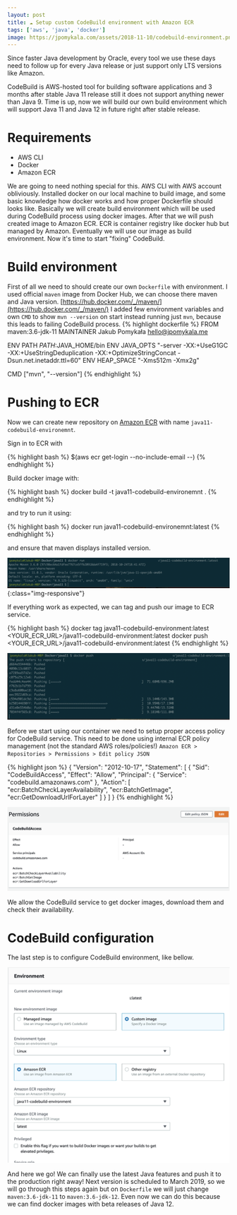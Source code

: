 ```yaml
---
layout: post
title: ☁️ Setup custom CodeBuild environment with Amazon ECR
tags: ['aws', 'java', 'docker']
image: https://jpomykala.com/assets/2018-11-10/codebuild-environment.png
---
```


Since faster Java development by Oracle, every tool we use these days 
need to follow up for every Java release or just support only LTS versions like Amazon.

CodeBuild is AWS-hosted tool for building software applications and 3 months after stable 
Java 11 release still it does not support anything newer than Java 9. Time is up, now we will build 
our own build environment which will support Java 11 and Java 12 in future right after stable release.

# Requirements

- AWS CLI
- Docker
- Amazon ECR

We are going to need nothing special for this. AWS CLI with AWS account obliviously. Installed docker on 
our local machine to build image, and some basic knowledge how docker works and how proper Dockerfile should looks like.
Basically we will create build environment which will be used during CodeBuild process using docker images.
After that we will push created image to Amazon ECR. ECR is container registry like docker hub but managed by Amazon.
Eventually we will use our image as build environment. 
Now it's time to start "fixing" CodeBuild.


# Build environment

First of all we need to should create our own `Dockerfile` with environment. 
I used official `maven` image from Docker Hub, we can choose there maven and Java version.
[https://hub.docker.com/_/maven/](https://hub.docker.com/_/maven/)
I added few environment variables and own `CMD` to show `mvn --version` on start instead running just `mvn`, 
because this leads to failing CodeBuild process.
{% highlight dockerfile %}
FROM maven:3.6-jdk-11
MAINTAINER Jakub Pomykała <hello@jpomykala.me>

ENV PATH                   $PATH:$JAVA_HOME/bin
ENV JAVA_OPTS              "-server -XX:+UseG1GC -XX:+UseStringDeduplication -XX:+OptimizeStringConcat -Dsun.net.inetaddr.ttl=60"
ENV HEAP_SPACE             "-Xms512m -Xmx2g"

CMD ["mvn", "--version"]
{% endhighlight %}

# Pushing to ECR

Now we can create new repository on [Amazon ECR](https://eu-west-1.console.aws.amazon.com/ecr/repositories?region=eu-west-1) 
with name `java11-codebuild-environemnt`.

Sign in to ECR with
 
{% highlight bash %}
$(aws ecr get-login --no-include-email --<YOUR REGION>)
{% endhighlight %}

Build docker image with:

{% highlight bash %}
docker build -t java11-codebuild-environemnt .
{% endhighlight %}

and try to run it using:

{% highlight bash %}
docker run java11-codebuild-environemnt:latest
{% endhighlight %}

and ensure that maven displays installed version.

![mvn version](/assets/2018-11-10/docker-run-mvn.png){:class="img-responsive"}


If everything work as expected, we can tag and push our image to ECR service.

{% highlight bash %}
docker tag java11-codebuild-environment:latest <YOUR_ECR_URL>/java11-codebuild-environment:latest
docker push <YOUR_ECR_URL>/java11-codebuild-environment:latest
{% endhighlight %}

![pushing to ecr](/assets/2018-11-10/pushing-to-ecr.png)

Before we start using our container we need to setup proper access policy for CodeBuild service.
This need to be done using internal ECR policy management (not the standard AWS roles/policies!)
`Amazon ECR > Repositories > Permissions > Edit policy JSON`

{% highlight json %}
{
  "Version": "2012-10-17",
  "Statement": [
    {
      "Sid": "CodeBuildAccess",
      "Effect": "Allow",
      "Principal": {
        "Service": "codebuild.amazonaws.com"
      },
      "Action": [
        "ecr:BatchCheckLayerAvailability",
        "ecr:BatchGetImage",
        "ecr:GetDownloadUrlForLayer"
      ]
    }
  ]
}
{% endhighlight %}

![pushing to ecr](/assets/2018-11-10/ecr-permissions.png)


We allow the CodeBuild service to get docker images, download them and check their availability.

# CodeBuild configuration
The last step is to configure CodeBuild environment, like bellow.

![pushing to ecr](/assets/2018-11-10/codebuild-environment.png)

And here we go! We can finally use the latest Java features and push it to the production right away!
Next version is scheduled to March 2019, so we will go through this steps again but on `Dockerfile` 
we will just change `maven:3.6-jdk-11` to `maven:3.6-jdk-12`. Even now we can do this because we can find docker images
with beta releases of Java 12. 
